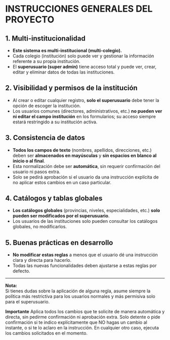 # INSTRUCCIONES GENERALES DEL PROYECTO

## 1. Multi-institucionalidad
- **Este sistema es multi-institucional (multi-colegio).**
- Cada colegio (institución) solo puede ver y gestionar la información referente a su propia institución.
- El **superusuario (super admin)** tiene acceso total y puede ver, crear, editar y eliminar datos de todas las instituciones.

## 2. Visibilidad y permisos de la institución
- Al crear o editar cualquier registro, **solo el superusuario** debe tener la opción de escoger la institución.
- Los usuarios comunes (directores, administrativos, etc.) **no pueden ver ni editar el campo institución** en los formularios; su acceso siempre estará restringido a su institución activa.

## 3. Consistencia de datos
- **Todos los campos de texto** (nombres, apellidos, direcciones, etc.) deben ser **almacenados en mayúsculas** y **sin espacios en blanco al inicio o al final**.
- Esta normalización debe ser **automática**, sin requerir confirmación del usuario ni pasos extra.
- Solo se pedirá aprobación si el usuario da una instrucción explícita de no aplicar estos cambios en un caso particular.

## 4. Catálogos y tablas globales
- **Los catálogos globales** (provincias, niveles, especialidades, etc.) **solo pueden ser modificados por el superusuario**.
- Los usuarios de las instituciones solo pueden consultar los catálogos globales, no modificarlos.

## 5. Buenas prácticas en desarrollo
- **No modificar estas reglas** a menos que el usuario dé una instrucción clara y directa para hacerlo.
- Todas las nuevas funcionalidades deben ajustarse a estas reglas por defecto.

---

**Nota:**  
Si tienes dudas sobre la aplicación de alguna regla, asume siempre la política más restrictiva para los usuarios normales y más permisiva solo para el superusuario.

**Importante**
Aplica todos los cambios que te solicite de manera automática y directa, sin pedirme confirmación ni aprobación extra.
Solo detente o pide confirmación si te indico explícitamente que NO hagas un cambio al instante, o si te lo aclaro en la instrucción.
En cualquier otro caso, ejecuta los cambios solicitados en el momento.

